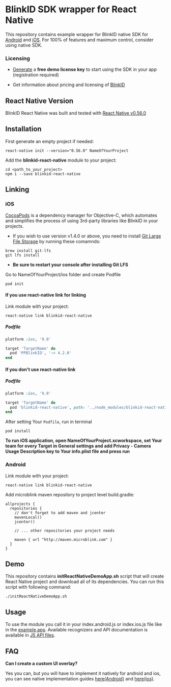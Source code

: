 # BlinkID SDK wrapper for React Native

This repository contains example wrapper for BlinkID native SDK for [Android](https://github.com/BlinkID/blinkid-android) and [iOS](https://github.com/BlinkID/blinkid-ios). For 100% of features and maximum control, consider using native SDK.


### Licensing

- [Generate](https://microblink.com/login?url=/customer/generatedemolicence) a **free demo license key** to start using the SDK in your app (registration required)

- Get information about pricing and licensing of [BlinkID](https://microblink.com/blinkid)

## React Native Version

BlinkID React Native was built and tested with [React Native v0.56.0](https://github.com/facebook/react-native/releases/tag/v0.56.0)

## Installation

First generate an empty project if needed:

```shell
react-native init --version="0.56.0" NameOfYourProject
```

Add the **blinkid-react-native** module to your project:

```shell
cd <path_to_your_project>
npm i --save blinkid-react-native
```

## Linking

### iOS

[CocoaPods](http://cocoapods.org) is a dependency manager for Objective-C, which automates and simplifies the process of using 3rd-party libraries like BlinkID in your projects.

- If you wish to use version v1.4.0 or above, you need to install [Git Large File Storage](https://git-lfs.github.com) by running these comamnds:

```shell
brew install git-lfs
git lfs install
```

- **Be sure to restart your console after installing Git LFS**

Go to NameOfYourProject/ios folder and create Podfile

```shell
pod init
```

#### If you use react-native link for linking

Link module with your project: 

```shell
react-native link blinkid-react-native
```

##### Podfile

```ruby
platform :ios, '9.0'

target 'TargetName' do
  pod 'PPBlinkID', '~> 4.2.0'
end
```

#### If you don't use react-native link

##### Podfile

```ruby
platform :ios, '9.0'

target 'TargetName' do
  pod 'blinkid-react-native', path: '../node_modules/blinkid-react-native'
end
```

After setting Your `Podfile`, run in terminal

```shell
pod install
```

**To run iOS application, open NameOfYourProject.xcworkspace, set Your team for every Target in General settings and add Privacy - Camera Usage Description key to Your info.plist file and press run**

### Android

Link module with your project: 

```shell
react-native link blinkid-react-native
```

Add microblink maven repository to project level build.gradle:

```
allprojects {
  repositories {
    // don't forget to add maven and jcenter
    mavenLocal()
    jcenter()
    
    // ... other repositories your project needs
    
    maven { url "http://maven.microblink.com" }
  }
}
```

## Demo

This repository contains **initReactNativeDemoApp.sh** script that will create React Native project and download all of its dependencies. You can run this script with following command: 
```shell
./initReactNativeDemoApp.sh
```

## Usage

To use the module you call it in your index.android.js or index.ios.js file like in the [example app](demoApp/index.js). Available recognizers and API documentation is available in [JS API files](BlinkID).

## FAQ

**Can I create a custom UI overlay?**

Yes you can, but you will have to implement it natively for android and ios, you can see native implementation guides [here(Android)](https://github.com/BlinkID/blinkid-android#recognizerRunnerView) and [here(ios)](https://github.com/BlinkID/blinkid-ios#recognizerRunnerViewController).
